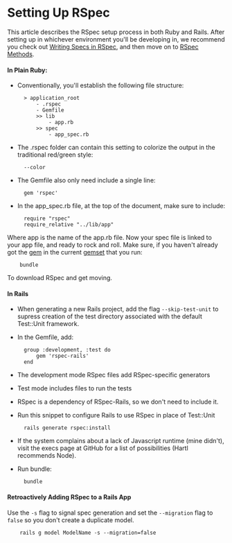 # Setting Up RSpec

This article describes the RSpec setup process in both Ruby and Rails. After setting up in whichever environment you'll be developing in, we recommend you check out [Writing Specs in RSpec](https://github.com/brettshollenberger/ruby_wiki/blob/master/Writing%20Specs%20in%20RSpec.md), and then move on to [RSpec Methods](https://github.com/brettshollenberger/ruby_wiki/blob/master/RSpec%20Methods.md).

#### In Plain Ruby:

* Conventionally, you'll establish the following file structure:

		> application_root
			- .rspec
			- Gemfile
			>> lib
				- app.rb
			>> spec
				- app_spec.rb

* The .rspec folder can contain this setting to colorize the output in the traditional red/green style:

		--color
		
* The Gemfile also only need include a single line:

		gem 'rspec'
		
* In the app_spec.rb file, at the top of the document, make sure to include:

		require "rspec"
		require_relative "../lib/app"
		
Where app is the name of the app.rb file. Now your spec file is linked to your app file, and ready to rock and roll. Make sure, if you haven't already got the [gem](https://github.com/brettshollenberger/ruby_wiki/blob/master/Gems.md) in the current [gemset](https://github.com/brettshollenberger/ruby_wiki/blob/master/Gemsets.md) that you run:

		bundle
		
To download RSpec and get moving. 

#### In Rails

* When generating a new Rails project, add the flag ``--skip-test-unit`` to supress creation of the test directory associated with the default Test::Unit framework.
* In the Gemfile, add:

		group :development, :test do
			gem 'rspec-rails'
		end
		
* The development mode RSpec files add RSpec-specific generators
* Test mode includes files to run the tests
* RSpec is a dependency of RSpec-Rails, so we don't need to include it.
* Run this snippet to configure Rails to use RSpec in place of Test::Unit
		
		rails generate rspec:install
		
* If the system complains about a lack of Javascript runtime (mine didn't), visit the execs page at GitHub for a list of possibilities (Hartl recommends Node).
* Run bundle:

		bundle
		
#### Retroactively Adding RSpec to a Rails App

Use the `-s` flag to signal spec generation and set the `--migration` flag to `false` so you don't create a duplicate model. 

		rails g model ModelName -s --migration=false
